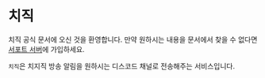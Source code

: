 # 치직

치직 공식 문서에 오신 것을 환영합니다. 만약 원하시는 내용을 문서에서 찾을 수 없다면 [서포트 서버](https://api.chzzk.junah.dev/support-server)에 가입하세요.

`치직`은 치지직 방송 알림을 원하시는 디스코드 채널로 전송해주는 서비스입니다.

